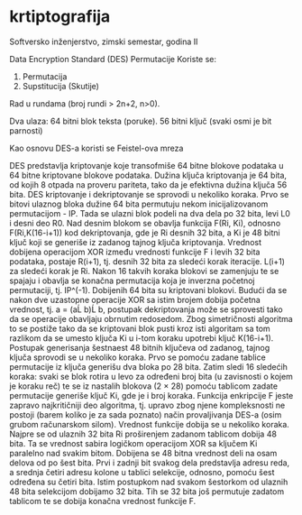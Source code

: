 # krtiptografija
Softversko inženjerstvo, zimski semestar, godina II

Data Encryption Standard (DES) Permutacije
Koriste se:
  1. Permutacija
  2. Supstitucija (Skutije)

Rad u rundama (broj rundi > 2n+2, n>0).

Dva ulaza:
64 bitni blok teksta (poruke).
56 bitni ključ (svaki osmi je bit parnosti)

Kao osnovu DES-a koristi se Feistel-ova mreza


DES predstavlja kriptovanje koje transofmiše 64 bitne blokove podataka u 64 bitne kriptovane blokove podataka. Dužina ključa kriptovanja je 64 bita, od kojih 8 otpada na proveru pariteta, tako da je efektivna dužina ključa 56 bita.
DES kriptovanje i dekriptovanje se sprovodi u nekoliko koraka. Prvo se bitovi ulaznog bloka dužine 64 bita permutuju nekom inicijalizovanom permutacijom - IP. Tada se ulazni blok podeli na dva dela po 32 bita, levi L0 i desni deo R0. Nad desnim blokom se obavlja funkcija F(Ri, Ki), odnosno F(Ri,K(16-i+1)) kod dekriptovanja, gde je Ri desnih 32 bita, a Ki je 48 bitni ključ koji se generiše iz zadanog tajnog ključa kriptovanja. Vrednost dobijena operacijom XOR između vrednosti funkcije F i levih 32 bita podataka, postaje R(i+1), tj. desnih 32 bita za sledeći korak iteracije. L(i+1) za sledeći korak je Ri. Nakon 16 takvih koraka blokovi se zamenjuju te se spajaju i obavlja se konačna permutacija koja je inverzna početnoj permutaciji, tj. IP^(-1). Dobijenih 64 bita su kriptovani blokovi. Budući da se nakon dve uzastopne operacije XOR sa istim brojem dobija početna vrednost, tj. a = (aĹ b)Ĺ b, postupak dekriptovanja može se sprovesti tako da se operacije obavljaju obrnutim redosedom. Zbog simetričnosti algoritma to se postiže tako da se kriptovani blok pusti kroz isti algoritam sa tom razlikom da se umesto ključa Ki u i-tom koraku upotrebi ključ K(16-i+1).
Postupak generisanja šestnaest 48 bitnih ključeva od zadanog, tajnog ključa sprovodi se u nekoliko koraka. Prvo se pomoću zadane tablice permutacije iz ključa generišu dva bloka po 28 bita. Zatim sledi 16 sledećih koraka: svaki se blok rotira u levo za određeni broj bita (u zavisnosti o kojem je koraku reč) te se iz nastalih blokova (2 × 28) pomoću tablicom zadate permutacije generiše ključ Ki, gde je i broj koraka. Funkcija enkripcije F jeste zapravo najkritičniji deo algoritma, tj. upravo zbog njene kompleksnosti ne postoji (barem koliko je za sada poznato) način provaljivanja DES-a (osim grubom računarskom silom). Vrednost funkcije dobija se u nekoliko koraka. Najpre se od ulaznih 32 bita Ri proširenjem zadanom tablicom dobija 48 bita. Ta se vrednost sabira logičkom operacijom XOR sa ključem Ki paralelno nad svakim bitom. Dobijena se 48 bitna vrednost deli na osam delova od po šest bita. Prvi i zadnji bit svakog dela predstavlja adresu reda, a srednja četiri adresu kolone u tablici selekcije, odnosno, pomoću šest određena su četiri bita. Istim postupkom nad svakom šestorkom od ulaznih 48 bita selekcijom dobijamo 32 bita. Tih se 32 bita još permutuje zadatom tablicom te se dobija konačna vrednost funkcije F.
